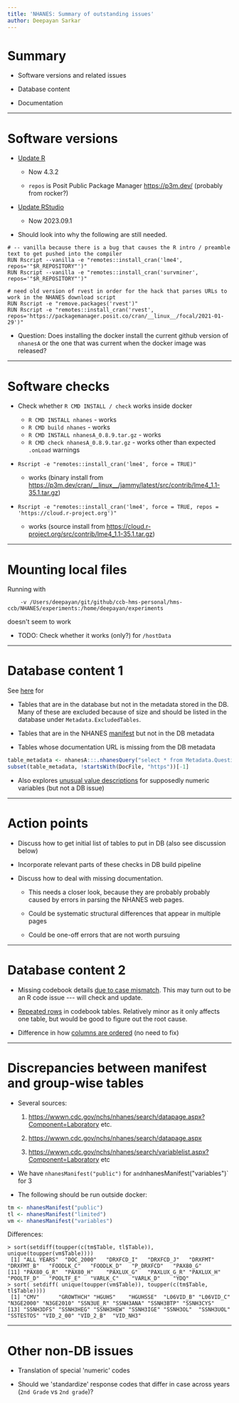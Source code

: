 ```yaml
---
title: 'NHANES: Summary of outstanding issues'
author: Deepayan Sarkar
---
```



# Summary

* Software versions and related issues

* Database content

* Documentation


---

# Software versions

* [Update R](https://github.com/ccb-hms/NHANES/issues/97)

	- Now 4.3.2
	
	- `repos` is Posit Public Package Manager <https://p3m.dev/> (probably from rocker?)

* [Update RStudio](https://github.com/ccb-hms/NHANES/issues/98)

	- Now 2023.09.1

* Should look into why the following are still needed.

```
# -- vanilla because there is a bug that causes the R intro / preamble text to get pushed into the compiler
RUN Rscript --vanilla -e "remotes::install_cran('lme4', repos='"$R_REPOSITORY"')"
RUN Rscript --vanilla -e "remotes::install_cran('survminer', repos='"$R_REPOSITORY"')"

# need old version of rvest in order for the hack that parses URLs to work in the NHANES download script
RUN Rscript -e "remove.packages('rvest')"
RUN Rscript -e "remotes::install_cran('rvest', repos='https://packagemanager.posit.co/cran/__linux__/focal/2021-01-29')"
```

* Question: Does installing the docker install the current github
  version of `nhanesA` or the one that was current when the docker
  image was released?


---

# Software checks

* Check whether `R CMD INSTALL / check` works inside docker

    * `R CMD INSTALL nhanes` - works
    * `R CMD build nhanes` - works
    * `R CMD INSTALL nhanesA_0.8.9.tar.gz` - works
    * `R CMD check nhanesA_0.8.9.tar.gz` - works other than expected `.onLoad` warnings

* `Rscript -e "remotes::install_cran('lme4', force = TRUE)"`

    * works (binary install from <https://p3m.dev/cran/__linux__/jammy/latest/src/contrib/lme4_1.1-35.1.tar.gz>)

* `Rscript -e "remotes::install_cran('lme4', force = TRUE, repos = 'https://cloud.r-project.org')"`

    * works (source install from <https://cloud.r-project.org/src/contrib/lme4_1.1-35.1.tar.gz>)

---

# Mounting local files

Running with

```
	-v /Users/deepayan/git/github/ccb-hms-personal/hms-ccb/NHANES/experiments:/home/deepayan/experiments
```

doesn't seem to work

* TODO: Check whether it works (only?) for `/hostData`


---

# Database content 1

See [here](https://github.com/ccb-hms/nhanes-exploration/blob/main/build-time-checks.md) for

* Tables that are in the database but not in the metadata stored in the DB. Many of these are excluded
  because of size and should be listed in the database under `Metadata.ExcludedTables`.

* Tables that are in the NHANES
  [manifest](https://wwwn.cdc.gov/Nchs/Nhanes/search/DataPage.aspx)
  but not in the DB metadata
  
* Tables whose documentation URL is missing from the DB metadata

```r
table_metadata <- nhanesA:::.nhanesQuery("select * from Metadata.QuestionnaireDescriptions")
subset(table_metadata, !startsWith(DocFile, "https"))[-1]
```

* Also explores [unusual value descriptions](https://github.com/ccb-hms/NHANES/issues/112) for
  supposedly numeric variables (but not a DB issue)

---

# Action points

* Discuss how to get initial list of tables to put in DB (also see discussion below)

* Incorporate relevant parts of these checks in DB build pipeline

* Discuss how to deal with missing documentation. 

	* This needs a closer look, because they are probably probably
      caused by errors in parsing the NHANES web pages.
  
	* Could be systematic structural differences that appear in multiple pages 
	
	* Could be one-off errors that are not worth pursuing

---

# Database content 2

* Missing codebook details [due to case mismatch](https://github.com/ccb-hms/NHANES/issues/115). 
  This may turn out to be an R code issue --- will check and update.

* [Repeated rows](https://github.com/ccb-hms/NHANES/issues/118) in
  codebook tables. Relatively minor as it only affects one table, but
  would be good to figure out the root cause.

* Difference in how [columns are ordered](https://github.com/ccb-hms/NHANES/issues/114) 
  (no need to fix)


---

# Discrepancies between manifest and group-wise tables

* Several sources:

	1. <https://wwwn.cdc.gov/nchs/nhanes/search/datapage.aspx?Component=Laboratory> etc.

	2. <https://wwwn.cdc.gov/nchs/nhanes/search/datapage.aspx>

	3. <https://wwwn.cdc.gov/nchs/nhanes/search/variablelist.aspx?Component=Laboratory> etc


* We have `nhanesManifest("public")` for ` and `nhanesManifest("variables")` for 3

* The following should be run outside docker:

```r
tm <- nhanesManifest("public")
tl <- nhanesManifest("limited")
vm <- nhanesManifest("variables")
```

Differences:

```
> sort(setdiff(toupper(c(tm$Table, tl$Table)), unique(toupper(vm$Table))))
 [1] "ALL YEARS"  "DOC_2000"   "DRXFCD_I"   "DRXFCD_J"   "DRXFMT"     "DRXFMT_B"   "FOODLK_C"   "FOODLK_D"   "P_DRXFCD"   "PAX80_G"   
[11] "PAX80_G_R"  "PAX80_H"    "PAXLUX_G"   "PAXLUX_G_R" "PAXLUX_H"   "POOLTF_D"   "POOLTF_E"   "VARLK_C"    "VARLK_D"    "YDQ"       
> sort( setdiff( unique(toupper(vm$Table)), toupper(c(tm$Table, tl$Table))))
 [1] "CMV"      "GROWTHCH" "HGUHS"    "HGUHSSE"  "L06VID_B" "L06VID_C" "N3GE2000" "N3GE2010" "SSN3UE_R" "SSNH3ANA" "SSNH3BTP" "SSNH3CYS"
[13] "SSNH3DFS" "SSNH3HEG" "SSNH3HEW" "SSNH3IGE" "SSNH3OL"  "SSNH3UOL" "SSTESTOS" "VID_2_00" "VID_2_B"  "VID_NH3" 
```


---

# Other non-DB issues

- Translation of special 'numeric' codes

- Should we 'standardize' response codes that differ in case across years (`2nd Grade` vs `2nd grade`)?







